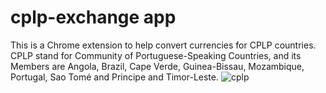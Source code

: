 # cplp-exchange app
This is a Chrome extension to help convert currencies for CPLP countries.   
CPLP stand for Community of Portuguese-Speaking Countries, and its Members are Angola, Brazil, Cape Verde, Guinea-Bissau, Mozambique, Portugal, Sao Tomé and Principe and Timor-Leste.
![cplp](https://github.com/raionpac/cplp-exchange/assets/18443784/cc21702e-fd85-405f-a2dc-49deb7462a91)
